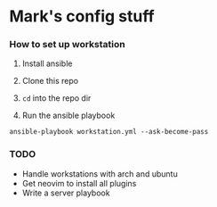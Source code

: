 # Mark's config stuff

### How to set up workstation

1. Install ansible

2. Clone this repo

3. `cd` into the repo dir

4. Run the ansible playbook
```
ansible-playbook workstation.yml --ask-become-pass
```

### TODO

- Handle workstations with arch and ubuntu
- Get neovim to install all plugins
- Write a server playbook
